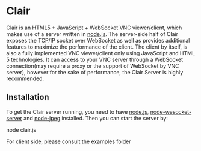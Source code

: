Clair
=====

Clair is an HTML5 + JavaScript + WebSocket VNC viewer/client, which makes use of a server written in [node.js](http://nodejs.org/ "node.js"). The server-side half of Clair exposes the TCP/IP socket over WebSocket as well as provides additional features to maximize the performance of the client. The client by itself, is also a fully implemented VNC viewer/client only using JavaScript and HTML 5 technologies. It can access to your VNC server through a WebSocket connection(may require a proxy or the support of WebSocket by VNC server), however for the sake of performance, the Clair Server is highly recommended.

Installation
------------

To get the Clair server running, you need to have [node.js](http://nodejs.org/ "node.js"), [node-wesocket-server](http://github.com/miksago/node-websocket-server "node-websocket-server") and [node-jpeg](http://github.com/pkrumins/node-jpeg, "node-jpeg") installed. Then you can start the server by:

node clair.js

For client side, please consult the examples folder
